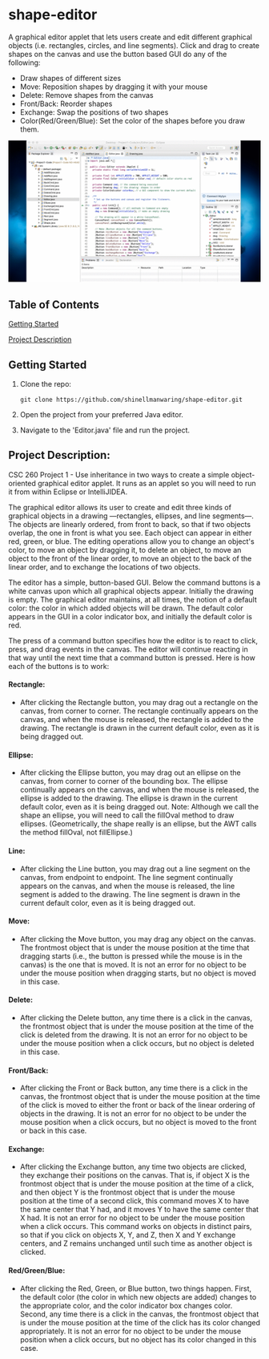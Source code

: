 # shape-editor

A graphical editor applet that lets users create and edit different graphical objects (i.e. rectangles, circles, and line segments). Click and drag to create shapes on the canvas and use the button based GUI do any of the following:
* Draw shapes of different sizes
* Move: Reposition shapes by dragging it with your mouse
* Delete: Remove shapes from the canvas
* Front/Back: Reorder shapes
* Exchange: Swap the positions of two shapes
* Color(Red/Green/Blue): Set the color of the shapes before you draw them.

![](CSC-Project-1.gif)


## Table of Contents  
[Getting Started](#getting-started)

[Project Description](#project-description)


## Getting Started

1.  Clone the repo:

        git clone https://github.com/shinellmanwaring/shape-editor.git

2.  Open the project from your preferred Java editor.

3.  Navigate to the 'Editor.java' file and run the project.


## Project Description:

CSC 260 Project 1 - Use inheritance in two ways to create a simple object-oriented graphical editor applet.
It runs as an applet so you will need to run it from within Eclipse or IntelliJIDEA.

The graphical editor allows its user to create and edit three kinds of graphical objects in a drawing —rectangles, ellipses, 
and line segments—. The objects are linearly ordered, from front to back, so that if two objects overlap, the one in front is 
what you see. Each object can appear in either red, green, or blue. The editing operations allow you to change an object's color, 
to move an object by dragging it, to delete an object, to move an object to the front of the linear order, to move an object to 
the back of the linear order, and to exchange the locations of two objects.

The editor has a simple, button-based GUI. Below the command buttons is a white canvas upon which all graphical objects appear. 
Initially the drawing is empty. The graphical editor maintains, at all times, the notion of a default color: the color in which 
added objects will be drawn. The default color appears in the GUI in a color indicator box, and initially the default color is red.

The press of a command button specifies how the editor is to react to click, press, and drag events in the canvas. The editor 
will continue reacting in that way until the next time that a command button is pressed. Here is how each of the buttons is to work:

#### Rectangle:
* After clicking the Rectangle button, you may drag out a rectangle on the canvas, from corner to corner. The rectangle continually 
appears on the canvas, and when the mouse is released, the rectangle is added to the drawing. The rectangle is drawn in the current 
default color, even as it is being dragged out.

#### Ellipse:
* After clicking the Ellipse button, you may drag out an ellipse on the canvas, from corner to corner of the bounding box. The ellipse 
continually appears on the canvas, and when the mouse is released, the ellipse is added to the drawing. The ellipse is drawn in the 
current default color, even as it is being dragged out.
Note: Although we call the shape an ellipse, you will need to call the fillOval method to draw ellipses. (Geometrically, the shape 
really is an ellipse, but the AWT calls the method fillOval, not fillEllipse.)

#### Line:
* After clicking the Line button, you may drag out a line segment on the canvas, from endpoint to endpoint. The line segment continually 
appears on the canvas, and when the mouse is released, the line segment is added to the drawing. The line segment is drawn in the 
current default color, even as it is being dragged out.

#### Move:
* After clicking the Move button, you may drag any object on the canvas. The frontmost object that is under the mouse position at the 
time that dragging starts (i.e., the button is pressed while the mouse is in the canvas) is the one that is moved. It is not an error 
for no object to be under the mouse position when dragging starts, but no object is moved in this case.

#### Delete:
* After clicking the Delete button, any time there is a click in the canvas, the frontmost object that is under the mouse position at 
the time of the click is deleted from the drawing. It is not an error for no object to be under the mouse position when a click occurs, 
but no object is deleted in this case.

#### Front/Back:
* After clicking the Front or Back button, any time there is a click in the canvas, the frontmost object that is under the mouse position 
at the time of the click is moved to either the front or back of the linear ordering of objects in the drawing. It is not an error for 
no object to be under the mouse position when a click occurs, but no object is moved to the front or back in this case.

#### Exchange:
* After clicking the Exchange button, any time two objects are clicked, they exchange their positions on the canvas. That is, if object X 
is the frontmost object that is under the mouse position at the time of a click, and then object Y is the frontmost object that is under 
the mouse position at the time of a second click, this command moves X to have the same center that Y had, and it moves Y to have the 
same center that X had. It is not an error for no object to be under the mouse position when a click occurs. This command works on 
objects in distinct pairs, so that if you click on objects X, Y, and Z, then X and Y exchange centers, and Z remains unchanged until 
such time as another object is clicked.

#### Red/Green/Blue:
* After clicking the Red, Green, or Blue button, two things happen. First, the default color (the color in which new objects are added) 
changes to the appropriate color, and the color indicator box changes color. Second, any time there is a click in the canvas, the 
frontmost object that is under the mouse position at the time of the click has its color changed appropriately. It is not an error for 
no object to be under the mouse position when a click occurs, but no object has its color changed in this case.

